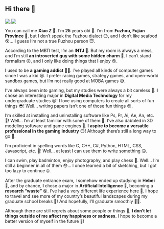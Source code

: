 ## Hi there 👋

<!--
**GZ-Metal-Cell/GZ-Metal-Cell** is a ✨ _special_ ✨ repository because its `README.md` (this file) appears on your GitHub profile.

Here are some ideas to get you started:

- 🔭 I’m currently working on ...
- 🌱 I’m currently learning ...
- 👯 I’m looking to collaborate on ...
- 🤔 I’m looking for help with ...
- 💬 Ask me about ...
- 📫 How to reach me: ...
- 😄 Pronouns: ...
- ⚡ Fun fact: ...
-->

<a href="https://github.com/anuraghazra/github-readme-stats">
  <img align="center" src="https://github-readme-stats.vercel.app/api/pin/?username=GZ-Metal-Cell&repo=github-readme-stats" />
</a>
<a href="https://github.com/anuraghazra/convoychat">
  <img align="center" src="https://github-readme-stats.vercel.app/api/pin/?username=GZ-Metal-Cell&repo=convoychat" />
</a>

You can call me **Xiao Z** 🤗. I’m **25** years old 🫣. I’m from **Fuzhou, Fujian Province** 😬, but I don’t speak the Fuzhou dialect 😶, and I don’t like seafood 😵... I guess I’m not a true Fuzhou person 😇.

According to the MBTI test, I’m an **INTJ** 🤔. But my room is always a mess, and I’m still **an introverted guy with some hidden charm** 🤤. I can’t stand formalism 😠, and I only like doing things that I enjoy 😕.

I used to be **a gaming addict** 😮‍💨. I’ve played all kinds of computer games since I was a kid 😆. I prefer racing games, strategy games, and open-world sandbox games, but I’m not really good at MOBA games 😅.

I’ve always been into gaming, but my studies were always a bit careless 🥱. I chose an interesting major in **Digital Media Technology** for my undergraduate studies 😍! I love using computers to create all sorts of fun things 😎! Well... writing papers isn’t one of those fun things 😒.

I’m skilled at installing and uninstalling software like Ps, Pr, Ai, Ae, An, etc. 🤪! Well... I’m at least familiar with some of them 🧐. I’ve also dabbled in 3D modeling software and game engines 🫢. I **aspire to become a versatile professional in the gaming industry** 😏! Although there’s still a long way to go 🥴.

I’m proficient in spelling words like C, C++, C#, Python, HTML, CSS, Javascript, etc. 🤠! Well... at least I can use them to write something 🙃.

I can swim, play badminton, enjoy photography, and play chess 🥸. Well... I’m still a beginner in all of them 😳... I once learned a bit of sketching, but I got too lazy to continue 🤐.

After the graduate entrance exam, I somehow ended up studying in **Hebei** 🤨, and by chance, I chose a major in **Artificial Intelligence** 🤫, becoming a **research “waste”** 😵. I’ve had a very different life experience here 🤧. I hope to travel and see more of my country’s beautiful landscapes during my graduate school breaks 🥳! And hopefully, I’ll graduate smoothly 😵‍💫.

Although there are still regrets about some people or things 🫤, **I don’t let things outside of me affect my happiness or sadness.** I hope to become a better version of myself in the future 🫡!

